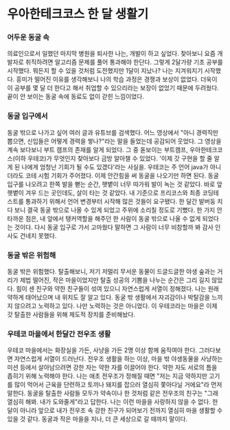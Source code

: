 # 우아한테크코스 한 달 생활기

### 어두운 동굴 속

의료인으로서 일했던 마지막 병원을 퇴사한 나는, 개발이 하고 싶었다. 찾아보니 요즘 개발자로 취직하려면 알고리즘 문제를 풀어 통과해야 한단다. 그렇게 2달가량 기초 공부를 시작했다. 뭐든지 할 수 있을 것처럼
도전했지만 1달이 지났나? 나는 지겨워지기 시작했다. 흥미가 떨어진 이유를 생각해보니 나의 학습 과정은 경쟁과 보상이 없었다. 더욱이 이 공부를 몇 달 더 한다고 해서 취업할 수 있으리라는 보장이 없었기 때문에
두려웠다. 끝이 안 보이는 동굴 속에 동료도 없이 갇힌 느낌이었다.

### 동굴 입구에서

동굴 밖으로 나가고 싶어 여러 글과 유튜브를 검색했다. 어느 영상에서 "아니 경력직만 뽑으면, 신입들은 어떻게 경력을 쌓나?"라는 말을 들었는데 공감되어 웃었다. 그 영상을 계속 보다보니 부트 캠프의 존재를 알게
되었다. 그 중 돋보이는 부트캠프, 우아한테크코스(이하 우테코)가 무엇인지 찾아보다 금방 알아챌 수 있었다. '이제 갓 구현을 할 줄 알게 된 나에게 엄청난 기회가 될 수도 있겠다'라는 사실을. 우테코는 주 언어
java가 아니더라도 코테 시험 기회가 주어졌다. 이제 안간힘을 써 동굴을 나오기만 하면 된다. 동굴 입구를 나오려고 한쪽 발을 뻗는 순간, 햇볕이 너무 따가워 발이 녹는 것 같았다. 바로 앞 햇볕이 겨우 드는
곳인데도, 살이 타는 것 같았다. 내 기준으로 프리코스와 최종 코딩테스트를 통과하기 위해서 언어 변경부터 시작해 많은 것들이 요구됐다. 한 달간 발버둥 치다 보니 결국 동굴 밖으로 나올 수 있게 되었고 주위에 소리칠
정도로 기뻤다. 한 가지 안타까운 점은, 내 앞에서 탱커역할을 해주던 한 사람이 동굴 밖으로 나올 수 없게 되었다는 것이다. 다시 동굴 입구로 가서 고마웠다 말하면 그 사람이 너무 비참할까 봐 감사 인사도 건네지
못했다.

### 동굴 밖은 위험해

동굴 밖은 위험했다. 탈출해보니, 저기 저멀리 무서운 동물이 드글드글한 야생 숲과는 거리가 제법 떨어진, 작은 마을이었지만 탈출 성공의 기쁨을 나누는 순간은 그리 길지 않았다. 힘이 센 친구와 약한 친구들이 섞여
있으니 자연스럽게 서열이 정해졌다. 나는 원래 약하게 태어났으며 내 위치도 잘 알고 있다. 동굴 밖 생활에서 자괴감이나 박탈감을 느끼지 않으려고 노력하고 있다. 나만 노력하는 것은 아니었다. 이 우테코라는 마을은
이제 갓 탈출한 사람들을 위해 제도적 장치를 준비해놨다.

### 우테코 마을에서 한달간 전우조 생활

우테코 마을에서는 화장실을 가든, 사냥을 가든 2명 이상 함께 움직여야 한다. 그러다보면 자연스럽게 서열이 드러난다. 전우조 생활을 하는 이상, 마을 밖 야생동물을 사냥하는 미션 등에서 살아남으려면 강한 자는 약한
자를 이끌어야 한다. 약한 자도 서로의 틈을 좁히기 위해 노력해야 한다. 나는 애초 전우조가 정해질 때면 "저는 지금 약하지만 고기를 많이 먹어서 근육을 단련하고 토끼나 돼지를 잡으러 열심히 쫓아다닐 거에요"라 먼저
말한다. 동굴을 탈출한 사람들 모두가 약속이나 한 것처럼 같은 전우조의 친구는 "그래 열심히 해봐. 내가 도와줄게"라고 답한다. 나는 이런 마을을 사랑하지 않을 수 없다. 한 달이 아니라 앞으로 내가 전우조 속 강한
친구가 되어보기 전까지 열심히 마을 생활할 수 있을 것 같다. 동굴과 작은 마을을 지나, 더 큰 세상으로 갈 때까지 말이다.
